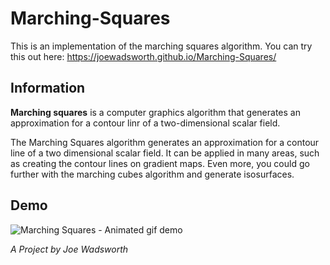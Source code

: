 # Marching-Squares
This is an implementation of the marching squares algorithm. You can try this out here: https://joewadsworth.github.io/Marching-Squares/

## Information
__Marching squares__ is a computer graphics algorithm that generates an approximation for a contour linr of a two-dimensional scalar field.

The Marching Squares algorithm generates an approximation for a contour line of a two dimensional scalar field. It can be applied in many areas, such as creating the contour lines on gradient maps. Even more, you could go further with the marching cubes algorithm and generate isosurfaces.

## Demo
![Marching Squares - Animated gif demo](demo/Marching-Squares-Demo.gif)

*A Project by Joe Wadsworth*

